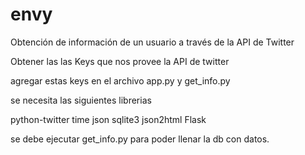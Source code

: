 # envy
Obtención de información de un usuario a través de la API de Twitter

Obtener las las Keys que nos provee la API de twitter

agregar estas keys en el archivo app.py y get_info.py

se necesita las siguientes librerias

python-twitter
time
json
sqlite3
json2html
Flask


se debe ejecutar get_info.py para poder llenar la db con datos.
